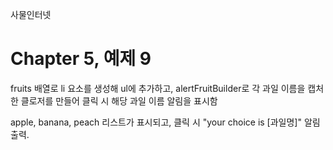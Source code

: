 
사물인터넷

Chapter 5, 예제 9
================================

fruits 배열로 li 요소를 생성해 ul에 추가하고, alertFruitBuilder로 각 과일 이름을 캡처한 클로저를 만들어 클릭 시 해당 과일 이름 알림을 표시함

apple, banana, peach 리스트가 표시되고, 클릭 시 "your choice is [과일명]" 알림 출력.